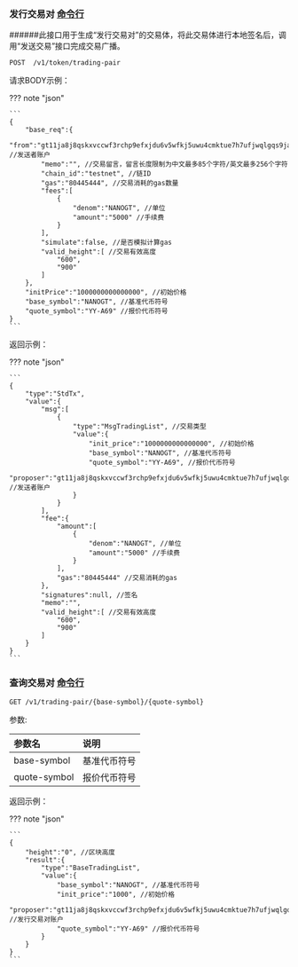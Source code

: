 
### 发行交易对 [命令行](../../cli/trading-pair/index.md#发行交易对)

######此接口用于生成“发行交易对”的交易体，将此交易体进行本地签名后，调用“发送交易”接口完成交易广播。
```
POST  /v1/token/trading-pair
```

请求BODY示例：

??? note "json"

    ```
    {
        "base_req":{
            "from":"gt11ja8j8qskxvccwf3rchp9efxjdu6v5wfkj5uwu4cmktue7h7ufjwqlgqs9ja64xj9kgd5zj", //发送者账户
            "memo":"", //交易留言，留言长度限制为中文最多85个字符/英文最多256个字符
            "chain_id":"testnet", //链ID
            "gas":"80445444", //交易消耗的gas数量
            "fees":[
                {
                    "denom":"NANOGT", //单位
                    "amount":"5000" //手续费
                }
            ],
            "simulate":false, //是否模拟计算gas
            "valid_height":[ //交易有效高度
                "600",
                "900"
            ]
        },
        "initPrice":"1000000000000000", //初始价格
        "base_symbol":"NANOGT", //基准代币符号
        "quote_symbol":"YY-A69" //报价代币符号
    }
    ```

返回示例：

??? note "json"

    ```
    {
        "type":"StdTx",
        "value":{
            "msg":[
                {
                    "type":"MsgTradingList", //交易类型
                    "value":{
                        "init_price":"1000000000000000", //初始价格
                        "base_symbol":"NANOGT", //基准代币符号
                        "quote_symbol":"YY-A69", //报价代币符号
                        "proposer":"gt11ja8j8qskxvccwf3rchp9efxjdu6v5wfkj5uwu4cmktue7h7ufjwqlgqs9ja64xj9kgd5zj" //发送者账户
                    }
                }
            ],
            "fee":{
                "amount":[
                    {
                        "denom":"NANOGT", //单位
                        "amount":"5000" //手续费
                    }
                ],
                "gas":"80445444" //交易消耗的gas
            },
            "signatures":null, //签名
            "memo":"",
            "valid_height":[ //交易有效高度
                "600",
                "900"
            ]
        }
    }
    ```

### 查询交易对 [命令行](../../cli/trading-pair/index.md#查询交易对)

```
GET /v1/trading-pair/{base-symbol}/{quote-symbol}
```
参数:

| 参数名 | 说明 |
| :----| :---- |
| base-symbol | 基准代币符号 |
| quote-symbol | 报价代币符号 |

返回示例：

??? note "json"

    ```
    {
        "height":"0", //区块高度
        "result":{
            "type":"BaseTradingList",
            "value":{
                "base_symbol":"NANOGT", //基准代币符号
                "init_price":"1000", //初始价格
                "proposer":"gt11ja8j8qskxvccwf3rchp9efxjdu6v5wfkj5uwu4cmktue7h7ufjwqlgqs9ja64xj9kgd5zj", //发行交易对账户
                "quote_symbol":"YY-A69" //报价代币符号
            }
        }
    }
    ```
